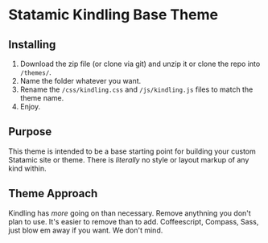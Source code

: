 Statamic Kindling Base Theme
================================

## Installing
1. Download the zip file (or clone via git) and unzip it or clone the repo into `/themes/`.
2. Name the folder whatever you want.
3. Rename the `/css/kindling.css` and `/js/kindling.js` files to match the theme name.
4. Enjoy.

## Purpose

This theme is intended to be a base starting point for building your custom Statamic site or theme. There is *literally* no style or layout markup of any kind within.

## Theme Approach

Kindling has *more* going on than necessary. Remove anythning you don't plan to use. It's easier to remove than to add. Coffeescript, Compass, Sass, just blow em away if you want. We don't mind.
